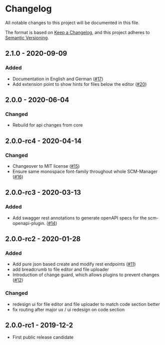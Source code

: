 # Changelog
All notable changes to this project will be documented in this file.

The format is based on [Keep a Changelog](https://keepachangelog.com/en/1.0.0/),
and this project adheres to [Semantic Versioning](https://semver.org/spec/v2.0.0.html).

## 2.1.0 - 2020-09-09
### Added
- Documentation in English and German ([#17](https://github.com/scm-manager/scm-editor-plugin/pull/17))
- Add extension point to show hints for files below the editor ([#20](https://github.com/scm-manager/scm-editor-plugin/pull/20))

## 2.0.0 - 2020-06-04
### Changed
- Rebuild for api changes from core

## 2.0.0-rc4 - 2020-04-14
### Changed
- Changeover to MIT license ([#15](https://github.com/scm-manager/scm-editor-plugin/pull/15))
- Ensure same monospace font-family throughout whole SCM-Manager ([#16](https://github.com/scm-manager/scm-editor-plugin/pull/16))

## 2.0.0-rc3 - 2020-03-13
### Added
- Add swagger rest annotations to generate openAPI specs for the scm-openapi-plugin. ([#14](https://github.com/scm-manager/scm-editor-plugin/pull/14))

## 2.0.0-rc2 - 2020-01-28
### Added
- Add pure json based create and modify rest endpoints ([#11](https://github.com/scm-manager/scm-editor-plugin/pull/11))
- add breadcrumb to file editor and file uploader
- Introduction of change guard, which allows plugins to prevent changes ([#12](https://github.com/scm-manager/scm-editor-plugin/pull/12))

### Changed
- redesign ui for file editor and file uploader to match code section better
- fix routing after major ux / ui redesign on code section

## 2.0.0-rc1 - 2019-12-2
- First public release candidate
